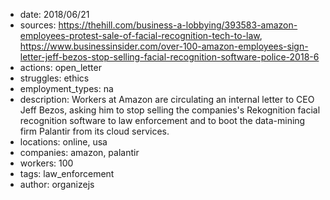 - date: 2018/06/21
- sources: https://thehill.com/business-a-lobbying/393583-amazon-employees-protest-sale-of-facial-recognition-tech-to-law, https://www.businessinsider.com/over-100-amazon-employees-sign-letter-jeff-bezos-stop-selling-facial-recognition-software-police-2018-6
- actions: open_letter
- struggles: ethics
- employment_types: na
- description: Workers at Amazon are circulating an internal letter to CEO Jeff Bezos, asking him to stop selling the companies's Rekognition facial recognition software to law enforcement and to boot the data-mining firm Palantir from its cloud services.
- locations: online, usa
- companies: amazon, palantir
- workers: 100
- tags: law_enforcement
- author: organizejs
